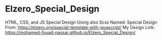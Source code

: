 # Elzero_Special_Design
HTML, CSS, and JS Special Design Using also Scss Named: Special Design 
From: https://elzero.org/special-template-with-javascript/ 
My Design Link: https://mohamed-fouad-nassar.github.io/Elzero_Special_Design/
